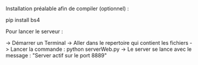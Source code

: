 Installation préalable afin de compiler (optionnel) :

pip install bs4

Pour lancer le serveur : 

-> Démarrer un Terminal 
-> Aller dans le repertoire qui contient les fichiers
-> Lancer la commande : python serverWeb.py
-> Le server se lance avec le message : "Server actif sur le port 8889"
